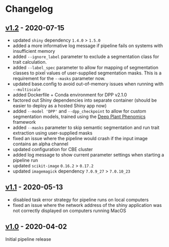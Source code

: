 # Changelog

## [v1.2](https://github.com/Gregor-Mendel-Institute/aradeepopsis/releases/tag/v1.2) - 2020-07-15

* updated `shiny` dependency `1.4.0` > `1.5.0`
* added a more informative log message if pipeline fails on systems with insufficient memory
* added `--ignore_label` parameter to exclude a segmentation class for trait calculation.
* added `--label_spec` parameter to allow for mapping of segmentation classes to pixel values of user-supplied segmentation masks. This is a requirement for the `--masks` parameter now.
* updated base.config to avoid out-of-memory issues when running with `--multiscale`
* added Dockerfile + Conda environment for DPP v2.1.0
* factored out Shiny dependencies into separate container (should be easier to deploy as a hosted Shiny app now)
* added `--model 'DPP'` and `--dpp_checkpoint` to allow for custom segmentation models, trained using the [Deep Plant Phenomics](https://github.com/p2irc/deepplantphenomics) framework
* added `--masks` parameter to skip semantic segmentation and run trait extraction using user-supplied masks
* fixed an issue where the pipeline would crash if the input image contains an alpha channel
* updated configuration for CBE cluster
* added log message to show current parameter settings when starting a pipeline run
* updated `scikit-image` `0.16.2` > `0.17.2`
* updated `imagemagick` dependency `7.0.9_27` > `7.0.10_23`

## [v1.1](https://github.com/Gregor-Mendel-Institute/aradeepopsis/releases/tag/v1.1) - 2020-05-13

* disabled task error strategy for pipeline runs on local computers
* fixed an issue where the network address of the shiny application was not correctly displayed on computers running MacOS

## [v1.0](https://github.com/Gregor-Mendel-Institute/aradeepopsis/releases/tag/v1.0) - 2020-04-02

Initial pipeline release